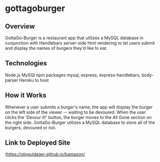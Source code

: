 # gottagoburger

## Overview

GottaGo-Burger is a restaurant app that utilizes a MySQL database in conjunction with Handlebars server-side html rendering to let users submit and display the names of burgers they'd like to eat. 
 

## Technologies
Node.js
MySQl
npm packages mysql, express, express-handlebars, body-parser
Heroku to host

## How it Works

Whenever a user submits a burger's name, the app will display the burger on the left side of the viewer -- waiting to be devoured. When the user clicks the 'Devour it!' button, the burger moves to the All Gone section on the right side. GottaGo-Burger utilizes a MySQL database to store all of the burgers, devoured or not.

## Link to Deployed Site

(https://gloguldager.github.io/bamazon/
